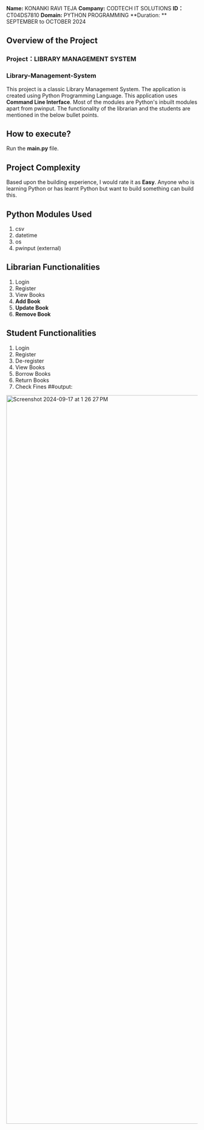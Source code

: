 **Name:** KONANKI RAVI TEJA
**Company:** CODTECH IT SOLUTIONS
**ID：** CT04DS7810
**Domain:** PYTHON PROGRAMMING
**Duration: ** SEPTEMBER to OCTOBER 2024

## Overview of the Project

### Project：LIBRARY MANAGEMENT SYSTEM

### Library-Management-System
This project is a classic Library Management System. The application is created using Python Programming Language. This application uses **Command Line Interface**. Most of the modules are Python's inbuilt modules apart from pwinput. The functionality of the librarian and the students are mentioned in the below bullet points. 

## How to execute?
Run the **main.py** file.

## Project Complexity
Based upon the building experience, I would rate it as **Easy**. Anyone who is learning Python or has learnt Python but want to build something can build this. 

## Python Modules Used
1. csv
2. datetime
3. os
4. pwinput (external)


## Librarian Functionalities
1. Login
2. Register
3. View Books
4.  **Add Book**
5.  **Update Book**
6.  **Remove Book**


## Student Functionalities
1. Login
2. Register
3. De-register
4. View Books
5. Borrow Books
6. Return Books
7. Check Fines
##output:
<img width="1920" alt="Screenshot 2024-09-17 at 1 26 27 PM" src="https://github.com/user-attachments/assets/b7acb994-2009-4fc1-a534-79ad2acc53cb">
